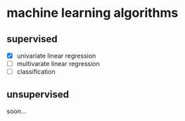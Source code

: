 
  <h1> machine learning algorithms</h1>
  <h2>supervised</h2>

- [x] univariate linear regression
- [ ] multivarate linear regression
- [ ] classification

<h2>unsupervised</h2>
soon...